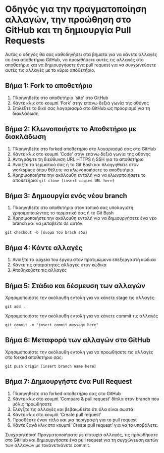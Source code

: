 # Οδηγός για την πραγματοποίηση αλλαγών, την προώθηση στο GitHub και τη δημιουργία Pull Requests

Αυτός ο οδηγός θα σας καθοδηγήσει στα βήματα για να κάνετε αλλαγές σε ένα αποθετήριο GitHub, να προωθήσετε αυτές τις αλλαγές στο αποθετήριο και να δημιουργήσετε ένα pull request για να συγχωνεύσετε αυτές τις αλλαγές με το κύριο αποθετήριο.

## Βήμα 1: Fork το αποθετήριο

1. Πλοηγηθείτε στο αποθετήριο 'site' στο GitHub
2. Κάντε κλικ στο κουμπί 'Fork' στην επάνω δεξιά γωνία της οθόνης
3. Επιλέξτε το δικό σας λογαριασμό στο GitHub ως προορισμό για τη διακλάδωση

## Βήμα 2: Κλωνοποιήστε το Αποθετήριο με διακλάδωση

1. Πλοηγηθείτε στο forked αποθετήριο στο λογαριασμό σας στο GitHub
2. Κάντε κλικ στο κουμπί 'Code' στην επάνω δεξιά γωνία της οθόνης
3. Αντιγράψτε τη διεύθυνση URL HTTPS ή SSH για το αποθετήριο
4. Ανοίξτε το τερματικό σας ή το Git Bash και πλοηγηθείτε στον workspace όπου θέλετε να κλωνοποιήσετε το αποθετήριο
5. Χρησιμοποιήστε την ακόλουθη εντολή για να κλωνοποιήσετε το αποθετήριο:
`git clone [insert copied URL here]`

## Βήμα 3: Δημιουργία ενός νέου branch

1. Πλοηγηθείτε στο αποθετήριο στον τοπικό σας υπολογιστή χρησιμοποιώντας το τερματικό σας ή το Git Bash
2. Χρησιμοποιήστε την ακόλουθη εντολή για να δημιουργήσετε ένα νέο branch και να μεταβείτε σε αυτόν:

`git checkout -b [όνομα του brach εδώ]`

## Βήμα 4: Κάντε αλλαγές

1. Ανοίξτε τα αρχεία του έργου στον προτιμώμενο επεξεργαστή κώδικα
2. Κάντε τις απαραίτητες αλλαγές στον κώδικα
3. Αποθηκεύστε τις αλλαγές

## Βήμα 5: Στάδιο και δέσμευση των αλλαγών

Χρησιμοποιήστε την ακόλουθη εντολή για να κάνετε stage τις αλλαγές:

`git add .`

Χρησιμοποιήστε την ακόλουθη εντολή για να κάνετε commit τις αλλαγές

`git commit -m "insert commit message here"`

## Βήμα 6: Μεταφορά των αλλαγών στο GitHub

Χρησιμοποιήστε την ακόλουθη εντολή για να προωθήσετε τις αλλαγές στο forked αποθετήριο σας:

`git push origin [insert branch name here]`

## Βήμα 7: Δημιουργήστε ένα Pull Request

1. Πλοηγηθείτε στο forked αποθετήριο σας στο GitHub
2. Κάντε κλικ στο κουμπί 'Compare & pull request' δίπλα στον branch που μόλις προωθήσατε
3. Ελέγξτε τις αλλαγές και βεβαιωθείτε ότι όλα είναι σωστά
4. Κάντε κλικ στο κουμπί 'Create pull request'
5. Προσθέστε έναν τίτλο και μια περιγραφή για το pull request
6. Κάντε ξανά κλικ στο κουμπί 'Create pull request' για να το υποβάλετε.

Συγχαρητήρια! Πραγματοποιήσατε με επιτυχία αλλαγές, τις προωθήσατε στο GitHub και δημιουργήσατε ένα pull request για τη συγχώνευση αυτών των αλλαγών με τοκάνετκάνετε commit.
